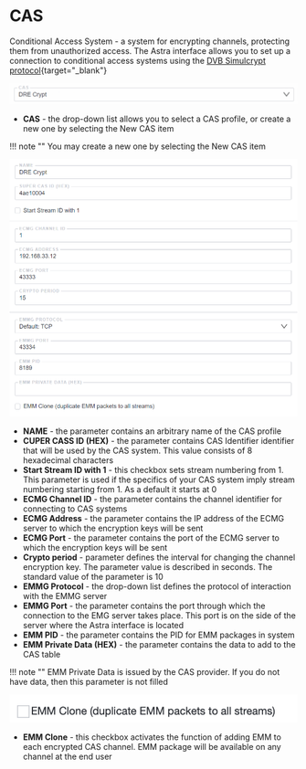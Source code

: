 # CAS

Conditional Access System - a system for encrypting channels, protecting them from unauthorized access. The Astra interface allows you to set up a connection to conditional access systems using the [DVB Simulcrypt protocol](https://dvb.org/?standard=implementation-guidelines-of-the-dvb-simulcrypt-standard){target="_blank"}

![cas-1](cas-1.png)

- **CAS** - the drop-down list allows you to select a CAS profile, or create a new one by selecting the New CAS item

!!! note ""
    You may create a new one by selecting the New CAS item

![cas-2](cas-2.png)

- **NAME** - the parameter contains an arbitrary name of the CAS profile
- **CUPER CASS ID (HEX)** - the parameter contains CAS Identifier identifier that will be used by the CAS system. This value consists of 8 hexadecimal characters
- **Start Stream ID with 1** - this checkbox sets stream numbering from 1. This parameter is used if the specifics of your CAS system imply stream numbering starting from 1. As a default it starts at 0
- **ECMG Channel ID** - the parameter contains the channel identifier for connecting to CAS systems
- **ECMG Address** - the parameter contains the IP address of the ECMG server to which the encryption keys will be sent
- **ECMG Port** - the parameter contains the port of the ECMG server to which the encryption keys will be sent
- **Crypto period** - parameter defines the interval for changing the channel encryption key. The parameter value is described in seconds. The standard value of the parameter is 10
- **EMMG Protocol** - the drop-down list defines the protocol of interaction with the EMMG server
- **EMMG Port** - the parameter contains the port through which the connection to the EMG server takes place. This port is on the side of the server where the Astra interface is located
- **EMM PID** - the parameter contains the PID for EMM packages in system
- **EMM Private Data (HEX)** - the parameter contains the data to add to the CAS table

!!! note ""
    EMM Private Data is issued by the CAS provider. If you do not have data, then this parameter is not filled

![cas-3](cas-3.png)

- **EMM Clone** - this checkbox activates the function of adding EMM to each encrypted CAS channel. EMM package will be available on any channel at the end user